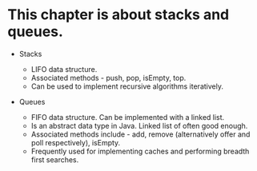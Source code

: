 # This chapter is about stacks and queues.
* Stacks
	* LIFO data structure.
	* Associated methods - push, pop, isEmpty, top.
	* Can be used to implement recursive algorithms iteratively.
	
* Queues
	* FIFO data structure. Can be implemented with a linked list.
	* Is an abstract data type in Java. Linked list of often good enough.
	* Associated methods include - add, remove (alternatively offer and poll respectively), isEmpty.
	* Frequently used for implementing caches and performing breadth first searches.
